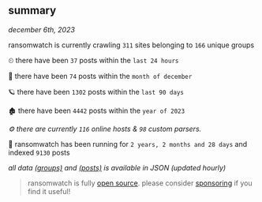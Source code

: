 
## summary
_december 6th, 2023_

ransomwatch is currently crawling `311` sites belonging to `166` unique groups

⏲ there have been `37` posts within the `last 24 hours`

🦈 there have been `74` posts within the `month of december`

🪐 there have been `1302` posts within the `last 90 days`

🏚 there have been `4442` posts within the `year of 2023`

_⚙️ there are currently `116` online hosts & `98` custom parsers._

🦕 ransomwatch has been running for `2 years, 2 months and 28 days` and indexed `9130` posts

_all data  [(groups)](http://ransomwhat.telemetry.ltd/groups) and [(posts)](http://ransomwhat.telemetry.ltd/posts) is available in JSON (updated hourly)_

> ransomwatch is fully [open source](https://github.com/joshhighet/ransomwatch#ransomwatch--). please consider [sponsoring](https://github.com/sponsors/joshhighet) if you find it useful!
